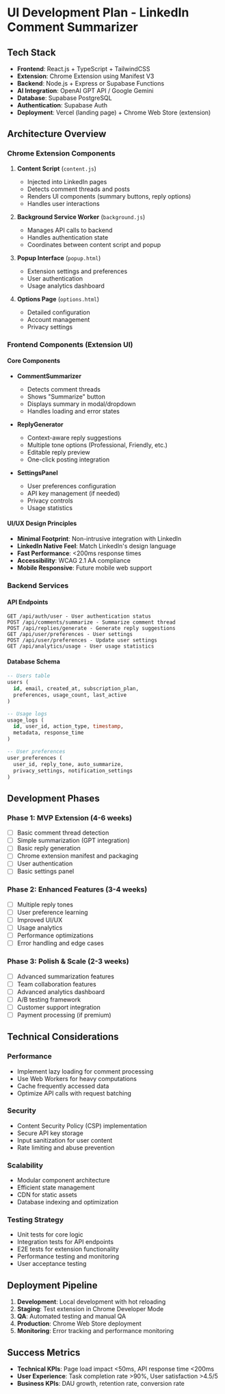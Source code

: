 
# UI Development Plan - LinkedIn Comment Summarizer

## Tech Stack
- **Frontend**: React.js + TypeScript + TailwindCSS
- **Extension**: Chrome Extension using Manifest V3
- **Backend**: Node.js + Express or Supabase Functions
- **AI Integration**: OpenAI GPT API / Google Gemini
- **Database**: Supabase PostgreSQL
- **Authentication**: Supabase Auth
- **Deployment**: Vercel (landing page) + Chrome Web Store (extension)

## Architecture Overview

### Chrome Extension Components
1. **Content Script** (`content.js`)
   - Injected into LinkedIn pages
   - Detects comment threads and posts
   - Renders UI components (summary buttons, reply options)
   - Handles user interactions

2. **Background Service Worker** (`background.js`)
   - Manages API calls to backend
   - Handles authentication state
   - Coordinates between content script and popup

3. **Popup Interface** (`popup.html`)
   - Extension settings and preferences
   - User authentication
   - Usage analytics dashboard

4. **Options Page** (`options.html`)
   - Detailed configuration
   - Account management
   - Privacy settings

### Frontend Components (Extension UI)

#### Core Components
- **CommentSummarizer**
  - Detects comment threads
  - Shows "Summarize" button
  - Displays summary in modal/dropdown
  - Handles loading and error states

- **ReplyGenerator**
  - Context-aware reply suggestions
  - Multiple tone options (Professional, Friendly, etc.)
  - Editable reply preview
  - One-click posting integration

- **SettingsPanel**
  - User preferences configuration
  - API key management (if needed)
  - Privacy controls
  - Usage statistics

#### UI/UX Design Principles
- **Minimal Footprint**: Non-intrusive integration with LinkedIn
- **LinkedIn Native Feel**: Match LinkedIn's design language
- **Fast Performance**: <200ms response times
- **Accessibility**: WCAG 2.1 AA compliance
- **Mobile Responsive**: Future mobile web support

### Backend Services

#### API Endpoints
```
GET /api/auth/user - User authentication status
POST /api/comments/summarize - Summarize comment thread
POST /api/replies/generate - Generate reply suggestions
GET /api/user/preferences - User settings
POST /api/user/preferences - Update user settings
GET /api/analytics/usage - User usage statistics
```

#### Database Schema
```sql
-- Users table
users (
  id, email, created_at, subscription_plan, 
  preferences, usage_count, last_active
)

-- Usage logs
usage_logs (
  id, user_id, action_type, timestamp, 
  metadata, response_time
)

-- User preferences
user_preferences (
  user_id, reply_tone, auto_summarize, 
  privacy_settings, notification_settings
)
```

## Development Phases

### Phase 1: MVP Extension (4-6 weeks)
- [ ] Basic comment thread detection
- [ ] Simple summarization (GPT integration)
- [ ] Basic reply generation
- [ ] Chrome extension manifest and packaging
- [ ] User authentication
- [ ] Basic settings panel

### Phase 2: Enhanced Features (3-4 weeks)
- [ ] Multiple reply tones
- [ ] User preference learning
- [ ] Improved UI/UX
- [ ] Usage analytics
- [ ] Performance optimizations
- [ ] Error handling and edge cases

### Phase 3: Polish & Scale (2-3 weeks)
- [ ] Advanced summarization features
- [ ] Team collaboration features
- [ ] Advanced analytics dashboard
- [ ] A/B testing framework
- [ ] Customer support integration
- [ ] Payment processing (if premium)

## Technical Considerations

### Performance
- Implement lazy loading for comment processing
- Use Web Workers for heavy computations
- Cache frequently accessed data
- Optimize API calls with request batching

### Security
- Content Security Policy (CSP) implementation
- Secure API key storage
- Input sanitization for user content
- Rate limiting and abuse prevention

### Scalability
- Modular component architecture
- Efficient state management
- CDN for static assets
- Database indexing and optimization

### Testing Strategy
- Unit tests for core logic
- Integration tests for API endpoints
- E2E tests for extension functionality
- Performance testing and monitoring
- User acceptance testing

## Deployment Pipeline
1. **Development**: Local development with hot reloading
2. **Staging**: Test extension in Chrome Developer Mode
3. **QA**: Automated testing and manual QA
4. **Production**: Chrome Web Store deployment
5. **Monitoring**: Error tracking and performance monitoring

## Success Metrics
- **Technical KPIs**: Page load impact <50ms, API response time <200ms
- **User Experience**: Task completion rate >90%, User satisfaction >4.5/5
- **Business KPIs**: DAU growth, retention rate, conversion rate
